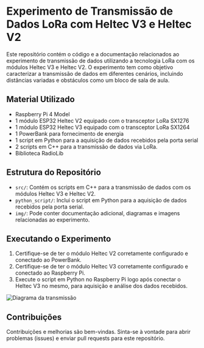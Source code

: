 # Experimento de Transmissão de Dados LoRa com Heltec V3 e Heltec V2

Este repositório contém o código e a documentação relacionados ao experimento de transmissão de dados utilizando a tecnologia LoRa com os módulos Heltec V3 e Heltec V2. O experimento tem como objetivo caracterizar a transmissão de dados em diferentes cenários, incluindo distâncias variadas e obstáculos como um bloco de sala de aula.

## Material Utilizado

- Raspberry Pi 4 Model
- 1 módulo ESP32 Heltec V2 equipado com o transceptor LoRa SX1276
- 1 módulo ESP32 Heltec V3 equipado com o transceptor LoRa SX1264
- 1 PowerBank para fornecimento de energia
- 1 script em Python para a aquisição de dados recebidos pela porta serial
- 2 scripts em C++ para a transmissão de dados via LoRa.
- Biblioteca RadioLib

## Estrutura do Repositório

- `src/`: Contém os scripts em C++ para a transmissão de dados com os módulos Heltec V3 e Heltec V2.
- `python_script/`: Inclui o script em Python para a aquisição de dados recebidos pela porta serial.
- `img/`: Pode conter documentação adicional, diagramas e imagens relacionadas ao experimento.

## Executando o Experimento


1. Certifique-se de ter o módulo Heltec V2 corretamente configurado e conectado ao PowerBank.
2. Certifique-se de ter o módulo Heltec V3 corretamente configurado e conectado ao Raspberry Pi.
3. Execute o script em Python no Raspberry Pi logo após conectar o Heltec V3 no mesmo, para aquisição e análise dos dados recebidos.

![Diagrama da transmissão](https://raw.githubusercontent.com/PedroLucasMendes/LoRaDataTransmission-HeltecV3-V2/main/img/Transmiss%C3%A3oLoRa.png)

## Contribuições

Contribuições e melhorias são bem-vindas. Sinta-se à vontade para abrir problemas (issues) e enviar pull requests para este repositório.


